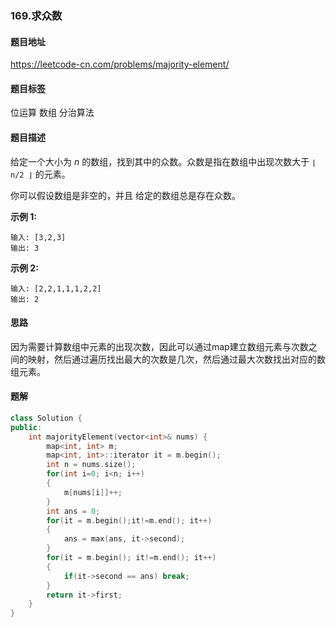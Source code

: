 ### 169.求众数

#### 题目地址

https://leetcode-cn.com/problems/majority-element/

#### 题目标签

位运算	数组	分治算法

#### 题目描述

给定一个大小为 *n* 的数组，找到其中的众数。众数是指在数组中出现次数大于 `⌊ n/2 ⌋` 的元素。

你可以假设数组是非空的，并且	给定的数组总是存在众数。

**示例 1:**

```
输入: [3,2,3]
输出: 3
```

**示例 2:**

```
输入: [2,2,1,1,1,2,2]
输出: 2
```

#### 思路

因为需要计算数组中元素的出现次数，因此可以通过map建立数组元素与次数之间的映射，然后通过遍历找出最大的次数是几次，然后通过最大次数找出对应的数组元素。

#### 题解

```c++
class Solution {
public:
    int majorityElement(vector<int>& nums) {
        map<int, int> m;
        map<int, int>::iterator it = m.begin();
        int n = nums.size();
        for(int i=0; i<n; i++)
        {
            m[nums[i]]++;
        }
        int ans = 0;
        for(it = m.begin();it!=m.end(); it++)
        {
            ans = max(ans, it->second);
        }
        for(it = m.begin(); it!=m.end(); it++)
        {
            if(it->second == ans) break;
        }
        return it->first;
    }
}
```

